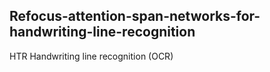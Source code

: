 ## Refocus-attention-span-networks-for-handwriting-line-recognition
HTR Handwriting line recognition (OCR)


